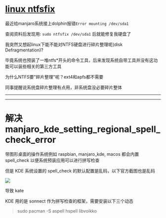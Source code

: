 # [linux ntfsfix](/2021/04/ntfsfix.md)

最近给manjaro系统接上dolphin报错`Error mounting /dev/sda1`

查阅资料后发现用: `sudo ntfsfix /dev/sda1` 后就能修复我硬盘了

我突然又想起linux下能不能对NTFS硬盘进行碎片整理呢(disk Defragmentation)?

毕竟系统也预装了一堆ntfs*开头的命令工具，后来发现系统自带工具并没有这功能可以装些相关的第三方工具

为什么NTFS要"碎片整理"呢？ext4和apfs都不需要

同事提醒说系统盘碎片整理有点用，非系统盘没必要碎片整体

---



---

# 解决 manjaro_kde_setting_regional_spell_check_error

带图形桌面的操作系统例如 raspbian, manjaro_kde, macos 都会内置 spell_check 以便系统预装应用可以进行拼写检查

但是 KDE 系统设置的 spell_check 的默认配置是乱码，以下官方截图也是乱码

![](https://userbase.kde.org/images.userbase/e/e7/SpellCheckerSettings.png)

导致 kate 

KDE 用的是 sonnect 作为拼写检查的框架，需要安装以下三个动态

> sudo pacman -S aspell hspell libvoikko
